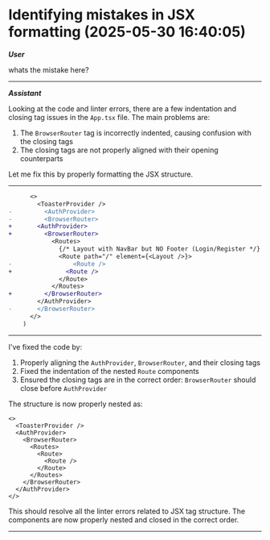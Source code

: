 <!-- Generated by SpecStory -->

# Identifying mistakes in JSX formatting (2025-05-30 16:40:05)

_**User**_

whats the mistake here?

---

_**Assistant**_

Looking at the code and linter errors, there are a few indentation and closing tag issues in the `App.tsx` file. The main problems are:

1. The `BrowserRouter` tag is incorrectly indented, causing confusion with the closing tags
2. The closing tags are not properly aligned with their opening counterparts

Let me fix this by properly formatting the JSX structure.

---

```diff
      <>
        <ToasterProvider />
-         <AuthProvider> 
-         <BrowserRouter> 
+       <AuthProvider>
+         <BrowserRouter>
            <Routes>
              {/* Layout with NavBar but NO Footer (Login/Register */}
              <Route path="/" element={<Layout />}>
-                 <Route />
+               <Route />
              </Route>
            </Routes>
+         </BrowserRouter>
        </AuthProvider>
-       </BrowserRouter>
      </>
    )
```

---

I've fixed the code by:

1. Properly aligning the `AuthProvider`, `BrowserRouter`, and their closing tags
2. Fixed the indentation of the nested `Route` components
3. Ensured the closing tags are in the correct order: `BrowserRouter` should close before `AuthProvider`

The structure is now properly nested as:
```
<>
  <ToasterProvider />
  <AuthProvider>
    <BrowserRouter>
      <Routes>
        <Route>
          <Route />
        </Route>
      </Routes>
    </BrowserRouter>
  </AuthProvider>
</>
```

This should resolve all the linter errors related to JSX tag structure. The components are now properly nested and closed in the correct order.

---


